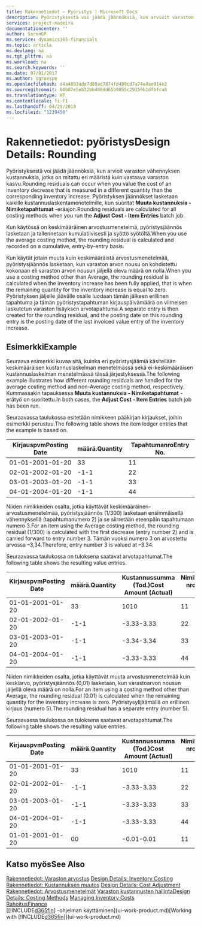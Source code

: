 ```yaml
---
title: Rakennetiedot – Pyöristys | Microsoft Docs
description: Pyöristyksestä voi jäädä jäännöksiä, kun arvioit varaston vähennyksen kustannuksia, jotka on mitattu eri määristä, kuin vastaava varaston kasvu. Pyöristyksen jäännökset lasketaan kaikille kustannuslaskentamenetelmille, kun suoritat **Muuta kustannuksia - Nimiketapahtumat** -eräajon.
services: project-madeira
documentationcenter: ''
author: SorenGP
ms.service: dynamics365-financials
ms.topic: article
ms.devlang: na
ms.tgt_pltfrm: na
ms.workload: na
ms.search.keywords: ''
ms.date: 07/01/2017
ms.author: sgroespe
ms.openlocfilehash: d4a4893ade7d89ad7874fd489cd7a74e4ae914e2
ms.sourcegitcommit: 60b87e5eb32bb408dd65b9855c29159b1dfbfca8
ms.translationtype: HT
ms.contentlocale: fi-FI
ms.lasthandoff: 04/29/2019
ms.locfileid: "1239450"
---
```

# <a name="design-details-rounding"></a><span data-ttu-id="625bc-104">Rakennetiedot: pyöristys</span><span class="sxs-lookup"><span data-stu-id="625bc-104">Design Details: Rounding</span></span>
<span data-ttu-id="625bc-105">Pyöristyksestä voi jäädä jäännöksiä, kun arvioit varaston vähennyksen kustannuksia, jotka on mitattu eri määristä kuin vastaava varaston kasvu.</span><span class="sxs-lookup"><span data-stu-id="625bc-105">Rounding residuals can occur when you value the cost of an inventory decrease that is measured in a different quantity than the corresponding inventory increase.</span></span> <span data-ttu-id="625bc-106">Pyöristyksen jäännökset lasketaan kaikille kustannuslaskentamenetelmille, kun suoritat **Muuta kustannuksia - Nimiketapahtumat** -eräajon.</span><span class="sxs-lookup"><span data-stu-id="625bc-106">Rounding residuals are calculated for all costing methods when you run the **Adjust Cost - Item Entries** batch job.</span></span>  

 <span data-ttu-id="625bc-107">Kun käytössä on keskimääräinen arvostusmenetelmä, pyöristysjäännös lasketaan ja tallennetaan kumulatiivisesti ja syöttö syötöltä.</span><span class="sxs-lookup"><span data-stu-id="625bc-107">When you use the average costing method, the rounding residual is calculated and recorded on a cumulative, entry-by-entry basis.</span></span>  

 <span data-ttu-id="625bc-108">Kun käytät jotain muuta kuin keskimääräistä arvostusmenetelmää, pyöristysjäännös lasketaan, kun varaston arvon nousu on kohdistettu kokonaan eli varaston arvon nousun jäljellä oleva määrä on nolla.</span><span class="sxs-lookup"><span data-stu-id="625bc-108">When you use a costing method other than Average, the rounding residual is calculated when the inventory increase has been fully applied, that is when the remaining quantity for the inventory increase is equal to zero.</span></span> <span data-ttu-id="625bc-109">Pyöristyksen jäljelle jäävälle osalle luodaan tämän jälkeen erillinen tapahtuma ja tämän pyöristystapahtuman kirjauspäivämäärä on viimeisen laskutetun varaston lisäyksen arvotapahtuma.</span><span class="sxs-lookup"><span data-stu-id="625bc-109">A separate entry is then created for the rounding residual, and the posting date on this rounding entry is the posting date of the last invoiced value entry of the inventory increase.</span></span>  

## <a name="example"></a><span data-ttu-id="625bc-110">Esimerkki</span><span class="sxs-lookup"><span data-stu-id="625bc-110">Example</span></span>  
 <span data-ttu-id="625bc-111">Seuraava esimerkki kuvaa sitä, kuinka eri pyöristysjäämiä käsitellään keskimääräisen kustannuslaskelman menetelmässä sekä ei-keskimääräisen kustannuslaskelman menetelmässä tässä järjestyksessä.</span><span class="sxs-lookup"><span data-stu-id="625bc-111">The following example illustrates how different rounding residuals are handled for the average costing method and non-Average costing method, respectively.</span></span> <span data-ttu-id="625bc-112">Kummassakin tapauksessa **Muuta kustannuksia - Nimiketapahtumat** -erätyö on suoritettu.</span><span class="sxs-lookup"><span data-stu-id="625bc-112">In both cases, the **Adjust Cost - Item Entries** batch job has been run.</span></span>  

 <span data-ttu-id="625bc-113">Seuraavassa taulukossa esitetään nimikkeen pääkirjan kirjaukset, joihin esimerkki perustuu.</span><span class="sxs-lookup"><span data-stu-id="625bc-113">The following table shows the item ledger entries that the example is based on.</span></span>  

|<span data-ttu-id="625bc-114">Kirjauspvm</span><span class="sxs-lookup"><span data-stu-id="625bc-114">Posting Date</span></span>|<span data-ttu-id="625bc-115">määrä.</span><span class="sxs-lookup"><span data-stu-id="625bc-115">Quantity</span></span>|<span data-ttu-id="625bc-116">Tapahtumanro</span><span class="sxs-lookup"><span data-stu-id="625bc-116">Entry No.</span></span>|  
|------------------|--------------|---------------|  
|<span data-ttu-id="625bc-117">01-01-20</span><span class="sxs-lookup"><span data-stu-id="625bc-117">01-01-20</span></span>|<span data-ttu-id="625bc-118">3</span><span class="sxs-lookup"><span data-stu-id="625bc-118">3</span></span>|<span data-ttu-id="625bc-119">1</span><span class="sxs-lookup"><span data-stu-id="625bc-119">1</span></span>|  
|<span data-ttu-id="625bc-120">02-01-20</span><span class="sxs-lookup"><span data-stu-id="625bc-120">02-01-20</span></span>|<span data-ttu-id="625bc-121">-1</span><span class="sxs-lookup"><span data-stu-id="625bc-121">-1</span></span>|<span data-ttu-id="625bc-122">2</span><span class="sxs-lookup"><span data-stu-id="625bc-122">2</span></span>|  
|<span data-ttu-id="625bc-123">03-01-20</span><span class="sxs-lookup"><span data-stu-id="625bc-123">03-01-20</span></span>|<span data-ttu-id="625bc-124">-1</span><span class="sxs-lookup"><span data-stu-id="625bc-124">-1</span></span>|<span data-ttu-id="625bc-125">3</span><span class="sxs-lookup"><span data-stu-id="625bc-125">3</span></span>|  
|<span data-ttu-id="625bc-126">04-01-20</span><span class="sxs-lookup"><span data-stu-id="625bc-126">04-01-20</span></span>|<span data-ttu-id="625bc-127">-1</span><span class="sxs-lookup"><span data-stu-id="625bc-127">-1</span></span>|<span data-ttu-id="625bc-128">4</span><span class="sxs-lookup"><span data-stu-id="625bc-128">4</span></span>|  

 <span data-ttu-id="625bc-129">Niiden nimikkeiden osalta, jotka käyttävät keskimääräinen-arvostusmenetelmää, pyöristysjäännös (1/300) lasketaan ensimmäisellä vähennyksellä (tapahtumanumero 2) ja se siirretään eteenpäin tapahtumaan numero 3.</span><span class="sxs-lookup"><span data-stu-id="625bc-129">For an item using the Average costing method, the rounding residual (1/300) is calculated with the first decrease (entry number 2) and is carried forward to entry number 3.</span></span> <span data-ttu-id="625bc-130">Tämän vuoksi numero 3 on arvostettu arvossa –3,34.</span><span class="sxs-lookup"><span data-stu-id="625bc-130">Therefore, entry number 3 is valued at –3.34.</span></span>  

 <span data-ttu-id="625bc-131">Seuraavassa taulukossa on tuloksena saatavat arvotapahtumat.</span><span class="sxs-lookup"><span data-stu-id="625bc-131">The following table shows the resulting value entries.</span></span>  

|<span data-ttu-id="625bc-132">Kirjauspvm</span><span class="sxs-lookup"><span data-stu-id="625bc-132">Posting Date</span></span>|<span data-ttu-id="625bc-133">määrä.</span><span class="sxs-lookup"><span data-stu-id="625bc-133">Quantity</span></span>|<span data-ttu-id="625bc-134">Kustannussumma (Tod.)</span><span class="sxs-lookup"><span data-stu-id="625bc-134">Cost Amount (Actual)</span></span>|<span data-ttu-id="625bc-135">Nimiketapahtuman nro</span><span class="sxs-lookup"><span data-stu-id="625bc-135">Item Ledger Entry No.</span></span>|<span data-ttu-id="625bc-136">Tapahtumanro</span><span class="sxs-lookup"><span data-stu-id="625bc-136">Entry No.</span></span>|  
|------------------|--------------|----------------------------|---------------------------|---------------|  
|<span data-ttu-id="625bc-137">01-01-20</span><span class="sxs-lookup"><span data-stu-id="625bc-137">01-01-20</span></span>|<span data-ttu-id="625bc-138">3</span><span class="sxs-lookup"><span data-stu-id="625bc-138">3</span></span>|<span data-ttu-id="625bc-139">10</span><span class="sxs-lookup"><span data-stu-id="625bc-139">10</span></span>|<span data-ttu-id="625bc-140">1</span><span class="sxs-lookup"><span data-stu-id="625bc-140">1</span></span>|<span data-ttu-id="625bc-141">1</span><span class="sxs-lookup"><span data-stu-id="625bc-141">1</span></span>|  
|<span data-ttu-id="625bc-142">02-01-20</span><span class="sxs-lookup"><span data-stu-id="625bc-142">02-01-20</span></span>|<span data-ttu-id="625bc-143">-1</span><span class="sxs-lookup"><span data-stu-id="625bc-143">-1</span></span>|<span data-ttu-id="625bc-144">-3.33</span><span class="sxs-lookup"><span data-stu-id="625bc-144">-3.33</span></span>|<span data-ttu-id="625bc-145">2</span><span class="sxs-lookup"><span data-stu-id="625bc-145">2</span></span>|<span data-ttu-id="625bc-146">2</span><span class="sxs-lookup"><span data-stu-id="625bc-146">2</span></span>|  
|<span data-ttu-id="625bc-147">03-01-20</span><span class="sxs-lookup"><span data-stu-id="625bc-147">03-01-20</span></span>|<span data-ttu-id="625bc-148">-1</span><span class="sxs-lookup"><span data-stu-id="625bc-148">-1</span></span>|<span data-ttu-id="625bc-149">-3.34</span><span class="sxs-lookup"><span data-stu-id="625bc-149">-3.34</span></span>|<span data-ttu-id="625bc-150">3</span><span class="sxs-lookup"><span data-stu-id="625bc-150">3</span></span>|<span data-ttu-id="625bc-151">3</span><span class="sxs-lookup"><span data-stu-id="625bc-151">3</span></span>|  
|<span data-ttu-id="625bc-152">04-01-20</span><span class="sxs-lookup"><span data-stu-id="625bc-152">04-01-20</span></span>|<span data-ttu-id="625bc-153">-1</span><span class="sxs-lookup"><span data-stu-id="625bc-153">-1</span></span>|<span data-ttu-id="625bc-154">-3.33</span><span class="sxs-lookup"><span data-stu-id="625bc-154">-3.33</span></span>|<span data-ttu-id="625bc-155">4</span><span class="sxs-lookup"><span data-stu-id="625bc-155">4</span></span>|<span data-ttu-id="625bc-156">4</span><span class="sxs-lookup"><span data-stu-id="625bc-156">4</span></span>|  

 <span data-ttu-id="625bc-157">Niiden nimikkeiden osalta, jotka käyttävät muuta arvostusmenetelmää kuin keskiarvo, pyöristysjäännös (0,01) lasketaan, kun varastoarvon nousun jäljellä oleva määrä on nolla.</span><span class="sxs-lookup"><span data-stu-id="625bc-157">For an item using a costing method other than Average, the rounding residual (0.01) is calculated when the remaining quantity for the inventory increase is zero.</span></span> <span data-ttu-id="625bc-158">Pyöristysylijäämällä on erillinen kirjaus (numero 5).</span><span class="sxs-lookup"><span data-stu-id="625bc-158">The rounding residual has a separate entry (number 5).</span></span>  

 <span data-ttu-id="625bc-159">Seuraavassa taulukossa on tuloksena saatavat arvotapahtumat.</span><span class="sxs-lookup"><span data-stu-id="625bc-159">The following table shows the resulting value entries.</span></span>  

|<span data-ttu-id="625bc-160">Kirjauspvm</span><span class="sxs-lookup"><span data-stu-id="625bc-160">Posting Date</span></span>|<span data-ttu-id="625bc-161">määrä.</span><span class="sxs-lookup"><span data-stu-id="625bc-161">Quantity</span></span>|<span data-ttu-id="625bc-162">Kustannussumma (Tod.)</span><span class="sxs-lookup"><span data-stu-id="625bc-162">Cost Amount (Actual)</span></span>|<span data-ttu-id="625bc-163">Nimiketapahtuman nro</span><span class="sxs-lookup"><span data-stu-id="625bc-163">Item Ledger Entry No.</span></span>|<span data-ttu-id="625bc-164">Tapahtumanro</span><span class="sxs-lookup"><span data-stu-id="625bc-164">Entry No.</span></span>|  
|------------------|--------------|----------------------------|---------------------------|---------------|  
|<span data-ttu-id="625bc-165">01-01-20</span><span class="sxs-lookup"><span data-stu-id="625bc-165">01-01-20</span></span>|<span data-ttu-id="625bc-166">3</span><span class="sxs-lookup"><span data-stu-id="625bc-166">3</span></span>|<span data-ttu-id="625bc-167">10</span><span class="sxs-lookup"><span data-stu-id="625bc-167">10</span></span>|<span data-ttu-id="625bc-168">1</span><span class="sxs-lookup"><span data-stu-id="625bc-168">1</span></span>|<span data-ttu-id="625bc-169">1</span><span class="sxs-lookup"><span data-stu-id="625bc-169">1</span></span>|  
|<span data-ttu-id="625bc-170">02-01-20</span><span class="sxs-lookup"><span data-stu-id="625bc-170">02-01-20</span></span>|<span data-ttu-id="625bc-171">-1</span><span class="sxs-lookup"><span data-stu-id="625bc-171">-1</span></span>|<span data-ttu-id="625bc-172">-3.33</span><span class="sxs-lookup"><span data-stu-id="625bc-172">-3.33</span></span>|<span data-ttu-id="625bc-173">2</span><span class="sxs-lookup"><span data-stu-id="625bc-173">2</span></span>|<span data-ttu-id="625bc-174">2</span><span class="sxs-lookup"><span data-stu-id="625bc-174">2</span></span>|  
|<span data-ttu-id="625bc-175">03-01-20</span><span class="sxs-lookup"><span data-stu-id="625bc-175">03-01-20</span></span>|<span data-ttu-id="625bc-176">-1</span><span class="sxs-lookup"><span data-stu-id="625bc-176">-1</span></span>|<span data-ttu-id="625bc-177">-3.33</span><span class="sxs-lookup"><span data-stu-id="625bc-177">-3.33</span></span>|<span data-ttu-id="625bc-178">3</span><span class="sxs-lookup"><span data-stu-id="625bc-178">3</span></span>|<span data-ttu-id="625bc-179">3</span><span class="sxs-lookup"><span data-stu-id="625bc-179">3</span></span>|  
|<span data-ttu-id="625bc-180">04-01-20</span><span class="sxs-lookup"><span data-stu-id="625bc-180">04-01-20</span></span>|<span data-ttu-id="625bc-181">-1</span><span class="sxs-lookup"><span data-stu-id="625bc-181">-1</span></span>|<span data-ttu-id="625bc-182">-3.33</span><span class="sxs-lookup"><span data-stu-id="625bc-182">-3.33</span></span>|<span data-ttu-id="625bc-183">4</span><span class="sxs-lookup"><span data-stu-id="625bc-183">4</span></span>|<span data-ttu-id="625bc-184">4</span><span class="sxs-lookup"><span data-stu-id="625bc-184">4</span></span>|  
|<span data-ttu-id="625bc-185">01-01-20</span><span class="sxs-lookup"><span data-stu-id="625bc-185">01-01-20</span></span>|<span data-ttu-id="625bc-186">0</span><span class="sxs-lookup"><span data-stu-id="625bc-186">0</span></span>|<span data-ttu-id="625bc-187">-0.01</span><span class="sxs-lookup"><span data-stu-id="625bc-187">-0.01</span></span>|<span data-ttu-id="625bc-188">1</span><span class="sxs-lookup"><span data-stu-id="625bc-188">1</span></span>|<span data-ttu-id="625bc-189">5</span><span class="sxs-lookup"><span data-stu-id="625bc-189">5</span></span>|  

## <a name="see-also"></a><span data-ttu-id="625bc-190">Katso myös</span><span class="sxs-lookup"><span data-stu-id="625bc-190">See Also</span></span>  
 <span data-ttu-id="625bc-191">[Rakennetiedot: Varaston arvostus](design-details-inventory-costing.md) </span><span class="sxs-lookup"><span data-stu-id="625bc-191">[Design Details: Inventory Costing](design-details-inventory-costing.md) </span></span>  
 <span data-ttu-id="625bc-192">[Rakennetiedot: Kustannuksen muutos](design-details-cost-adjustment.md) </span><span class="sxs-lookup"><span data-stu-id="625bc-192">[Design Details: Cost Adjustment](design-details-cost-adjustment.md) </span></span>  
 <span data-ttu-id="625bc-193">[Rakennetiedot: Arvostusmenetelmät](design-details-costing-methods.md) [Varaston kustannusten hallinta](finance-manage-inventory-costs.md)</span><span class="sxs-lookup"><span data-stu-id="625bc-193">[Design Details: Costing Methods](design-details-costing-methods.md) [Managing Inventory Costs](finance-manage-inventory-costs.md)</span></span>  
 [<span data-ttu-id="625bc-194">Rahoitus</span><span class="sxs-lookup"><span data-stu-id="625bc-194">Finance</span></span>](finance.md)  
 <span data-ttu-id="625bc-195">[[!INCLUDE[d365fin](includes/d365fin_md.md)] -ohjelman käyttäminen](ui-work-product.md)</span><span class="sxs-lookup"><span data-stu-id="625bc-195">[Working with [!INCLUDE[d365fin](includes/d365fin_md.md)]](ui-work-product.md)</span></span>
